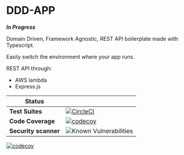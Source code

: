 
# DDD-APP

***In Progress***

Domain Driven, Framework Agnostic, REST API boilerplate made with Typescript.

Easily switch the environment where your app runs.

REST API through:

- AWS lambda
- Express.js

| Status                                  |                                                               |
| ------------------------------------- | ----------------------------------------------------------------------- |
| **Test Suites**                          | [![CircleCI](https://dl.circleci.com/status-badge/img/gh/web2solutions/ddd-app/tree/main.svg?style=svg)](https://dl.circleci.com/status-badge/redirect/gh/web2solutions/ddd-app/tree/main) |
| **Code Coverage**               | [![codecov](https://codecov.io/gh/web2solutions/ddd-app/branch/main/graph/badge.svg?token=FIQF8KPQ64)](https://codecov.io/gh/web2solutions/ddd-app) |
| **Security scanner**     | ![Known Vulnerabilities](https://snyk.io/test/github/web2solutions/ddd-app/badge.svg)                                         |

 [![codecov](https://codecov.io/gh/web2solutions/ddd-app/branch/main/graphs/tree.svg?token=FIQF8KPQ64)](https://codecov.io/gh/web2solutions/ddd-app)

